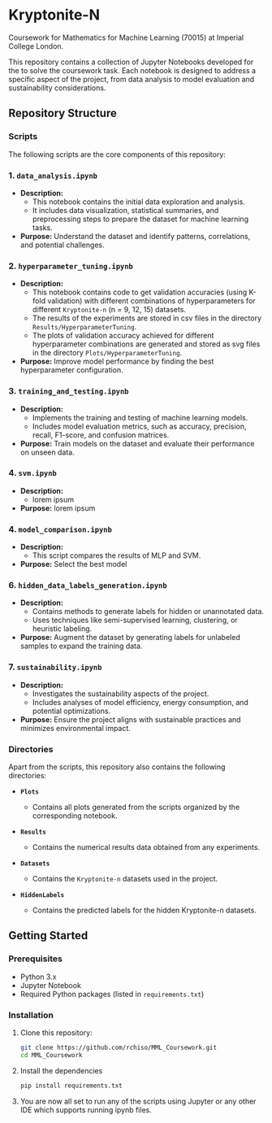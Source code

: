 # Kryptonite-N

Coursework for Mathematics for Machine Learning (70015) at Imperial College London. 

This repository contains a collection of Jupyter Notebooks developed for the to solve the coursework task. Each notebook is designed to address a specific aspect of the project, from data analysis to model evaluation and sustainability considerations.

## Repository Structure

### Scripts  
The following scripts are the core components of this repository:

### 1. `data_analysis.ipynb`
- **Description:** 
  - This notebook contains the initial data exploration and analysis.
  - It includes data visualization, statistical summaries, and preprocessing steps to prepare the dataset for machine learning tasks.
- **Purpose:** Understand the dataset and identify patterns, correlations, and potential challenges.

### 2. `hyperparameter_tuning.ipynb`
- **Description:** 
  - This notebook contains code to get validation accuracies (using K-fold validation) with different combinations of hyperparameters for different `Kryptonite-n` (n = 9, 12, 15) datasets.
  - The results of the experiments are stored in csv files in the directory `Results/HyperparameterTuning`.
  - The plots of validation accuracy achieved for different hyperparameter combinations are generated and stored as svg files in the directory `Plots/HyperparameterTuning`.
- **Purpose:** Improve model performance by finding the best hyperparameter configuration.

### 3. `training_and_testing.ipynb`
- **Description:** 
  - Implements the training and testing of machine learning models.
  - Includes model evaluation metrics, such as accuracy, precision, recall, F1-score, and confusion matrices.
- **Purpose:** Train models on the dataset and evaluate their performance on unseen data.

### 4. `svm.ipynb`
- **Description:** 
  - lorem ipsum
- **Purpose:** lorem ipsum

### 4. `model_comparison.ipynb`
- **Description:** 
  - This script compares the results of MLP and SVM.
- **Purpose:** Select the best model

### 6. `hidden_data_labels_generation.ipynb`
- **Description:** 
  - Contains methods to generate labels for hidden or unannotated data.
  - Uses techniques like semi-supervised learning, clustering, or heuristic labeling.
- **Purpose:** Augment the dataset by generating labels for unlabeled samples to expand the training data.

### 7. `sustainability.ipynb`
- **Description:** 
  - Investigates the sustainability aspects of the project.
  - Includes analyses of model efficiency, energy consumption, and potential optimizations.
- **Purpose:** Ensure the project aligns with sustainable practices and minimizes environmental impact.

### Directories  
Apart from the scripts, this repository also contains the following directories:  

- **`Plots`**  
  - Contains all plots generated from the scripts organized by the corresponding notebook.  

- **`Results`**  
  - Contains the numerical results data obtained from any experiments.

- **`Datasets`**  
  - Contains the `Kryptonite-n` datasets used in the project.  

- **`HiddenLabels`**
  - Contains the predicted labels for the hidden Kryptonite-n datasets.

## Getting Started

### Prerequisites
- Python 3.x
- Jupyter Notebook
- Required Python packages (listed in `requirements.txt`)

### Installation
1. Clone this repository:
   ```bash
   git clone https://github.com/rchiso/MML_Coursework.git
   cd MML_Coursework
   ```

2. Install the dependencies
    ```bash
    pip install requirements.txt
    ```

3. You are now all set to run any of the scripts using Jupyter or any other IDE which supports running ipynb files.
